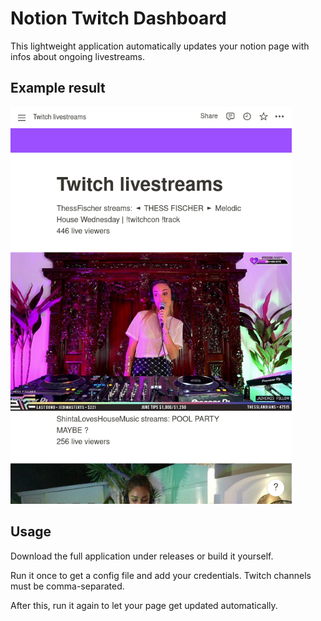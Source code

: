 # Notion Twitch Dashboard

This lightweight application automatically updates your notion page with infos about ongoing livestreams.

## Example result

<p float="center">
    <img src="docs/example_page.png" width=450px>
</p>

## Usage 

Download the full application under releases or build it yourself.

Run it once to get a config file and add your credentials.
Twitch channels must be comma-separated.

After this, run it again to let your page get updated automatically.